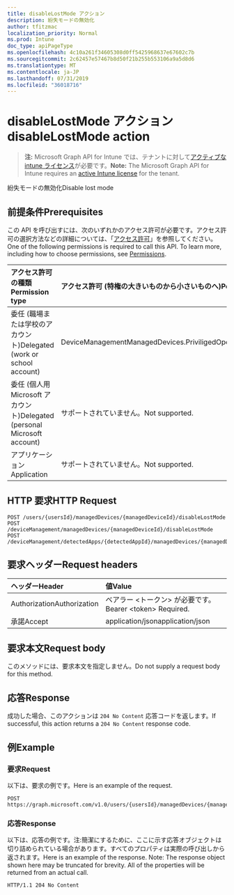 ```yaml
---
title: disableLostMode アクション
description: 紛失モードの無効化
author: tfitzmac
localization_priority: Normal
ms.prod: Intune
doc_type: apiPageType
ms.openlocfilehash: 4c10a261f34605308d0ff5425968637e67602c7b
ms.sourcegitcommit: 2c62457e57467b8d50f21b255b553106a9a5d8d6
ms.translationtype: MT
ms.contentlocale: ja-JP
ms.lasthandoff: 07/31/2019
ms.locfileid: "36018716"
---
```

# <a name="disablelostmode-action"></a><span data-ttu-id="cddcd-103">disableLostMode アクション</span><span class="sxs-lookup"><span data-stu-id="cddcd-103">disableLostMode action</span></span>

> <span data-ttu-id="cddcd-104">**注:** Microsoft Graph API for Intune では、テナントに対して[アクティブな intune ライセンス](https://go.microsoft.com/fwlink/?linkid=839381)が必要です。</span><span class="sxs-lookup"><span data-stu-id="cddcd-104">**Note:** The Microsoft Graph API for Intune requires an [active Intune license](https://go.microsoft.com/fwlink/?linkid=839381) for the tenant.</span></span>

<span data-ttu-id="cddcd-105">紛失モードの無効化</span><span class="sxs-lookup"><span data-stu-id="cddcd-105">Disable lost mode</span></span>

## <a name="prerequisites"></a><span data-ttu-id="cddcd-106">前提条件</span><span class="sxs-lookup"><span data-stu-id="cddcd-106">Prerequisites</span></span>
<span data-ttu-id="cddcd-p101">この API を呼び出すには、次のいずれかのアクセス許可が必要です。アクセス許可の選択方法などの詳細については、「[アクセス許可](/graph/permissions-reference)」を参照してください。</span><span class="sxs-lookup"><span data-stu-id="cddcd-p101">One of the following permissions is required to call this API. To learn more, including how to choose permissions, see [Permissions](/graph/permissions-reference).</span></span>

|<span data-ttu-id="cddcd-109">アクセス許可の種類</span><span class="sxs-lookup"><span data-stu-id="cddcd-109">Permission type</span></span>|<span data-ttu-id="cddcd-110">アクセス許可 (特権の大きいものから小さいものへ)</span><span class="sxs-lookup"><span data-stu-id="cddcd-110">Permissions (from most to least privileged)</span></span>|
|:---|:---|
|<span data-ttu-id="cddcd-111">委任 (職場または学校のアカウント)</span><span class="sxs-lookup"><span data-stu-id="cddcd-111">Delegated (work or school account)</span></span>|<span data-ttu-id="cddcd-112">DeviceManagementManagedDevices.PriviligedOperation.All</span><span class="sxs-lookup"><span data-stu-id="cddcd-112">DeviceManagementManagedDevices.PriviligedOperation.All</span></span>|
|<span data-ttu-id="cddcd-113">委任 (個人用 Microsoft アカウント)</span><span class="sxs-lookup"><span data-stu-id="cddcd-113">Delegated (personal Microsoft account)</span></span>|<span data-ttu-id="cddcd-114">サポートされていません。</span><span class="sxs-lookup"><span data-stu-id="cddcd-114">Not supported.</span></span>|
|<span data-ttu-id="cddcd-115">アプリケーション</span><span class="sxs-lookup"><span data-stu-id="cddcd-115">Application</span></span>|<span data-ttu-id="cddcd-116">サポートされていません。</span><span class="sxs-lookup"><span data-stu-id="cddcd-116">Not supported.</span></span>|

## <a name="http-request"></a><span data-ttu-id="cddcd-117">HTTP 要求</span><span class="sxs-lookup"><span data-stu-id="cddcd-117">HTTP Request</span></span>
<!-- {
  "blockType": "ignored"
}
-->
``` http
POST /users/{usersId}/managedDevices/{managedDeviceId}/disableLostMode
POST /deviceManagement/managedDevices/{managedDeviceId}/disableLostMode
POST /deviceManagement/detectedApps/{detectedAppId}/managedDevices/{managedDeviceId}/disableLostMode
```

## <a name="request-headers"></a><span data-ttu-id="cddcd-118">要求ヘッダー</span><span class="sxs-lookup"><span data-stu-id="cddcd-118">Request headers</span></span>
|<span data-ttu-id="cddcd-119">ヘッダー</span><span class="sxs-lookup"><span data-stu-id="cddcd-119">Header</span></span>|<span data-ttu-id="cddcd-120">値</span><span class="sxs-lookup"><span data-stu-id="cddcd-120">Value</span></span>|
|:---|:---|
|<span data-ttu-id="cddcd-121">Authorization</span><span class="sxs-lookup"><span data-stu-id="cddcd-121">Authorization</span></span>|<span data-ttu-id="cddcd-122">ベアラー &lt;トークン&gt; が必要です。</span><span class="sxs-lookup"><span data-stu-id="cddcd-122">Bearer &lt;token&gt; Required.</span></span>|
|<span data-ttu-id="cddcd-123">承諾</span><span class="sxs-lookup"><span data-stu-id="cddcd-123">Accept</span></span>|<span data-ttu-id="cddcd-124">application/json</span><span class="sxs-lookup"><span data-stu-id="cddcd-124">application/json</span></span>|

## <a name="request-body"></a><span data-ttu-id="cddcd-125">要求本文</span><span class="sxs-lookup"><span data-stu-id="cddcd-125">Request body</span></span>
<span data-ttu-id="cddcd-126">このメソッドには、要求本文を指定しません。</span><span class="sxs-lookup"><span data-stu-id="cddcd-126">Do not supply a request body for this method.</span></span>

## <a name="response"></a><span data-ttu-id="cddcd-127">応答</span><span class="sxs-lookup"><span data-stu-id="cddcd-127">Response</span></span>
<span data-ttu-id="cddcd-128">成功した場合、このアクションは `204 No Content` 応答コードを返します。</span><span class="sxs-lookup"><span data-stu-id="cddcd-128">If successful, this action returns a `204 No Content` response code.</span></span>

## <a name="example"></a><span data-ttu-id="cddcd-129">例</span><span class="sxs-lookup"><span data-stu-id="cddcd-129">Example</span></span>

### <a name="request"></a><span data-ttu-id="cddcd-130">要求</span><span class="sxs-lookup"><span data-stu-id="cddcd-130">Request</span></span>
<span data-ttu-id="cddcd-131">以下は、要求の例です。</span><span class="sxs-lookup"><span data-stu-id="cddcd-131">Here is an example of the request.</span></span>
``` http
POST https://graph.microsoft.com/v1.0/users/{usersId}/managedDevices/{managedDeviceId}/disableLostMode
```

### <a name="response"></a><span data-ttu-id="cddcd-132">応答</span><span class="sxs-lookup"><span data-stu-id="cddcd-132">Response</span></span>
<span data-ttu-id="cddcd-p102">以下は、応答の例です。注:簡潔にするために、ここに示す応答オブジェクトは切り詰められている場合があります。すべてのプロパティは実際の呼び出しから返されます。</span><span class="sxs-lookup"><span data-stu-id="cddcd-p102">Here is an example of the response. Note: The response object shown here may be truncated for brevity. All of the properties will be returned from an actual call.</span></span>
``` http
HTTP/1.1 204 No Content
```



